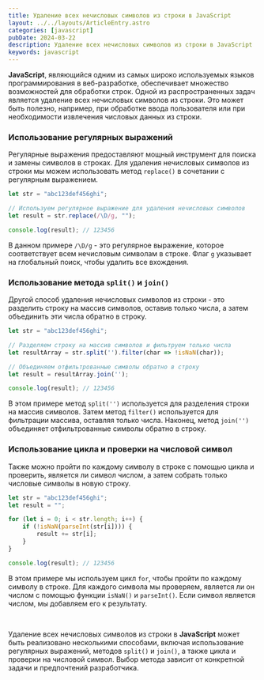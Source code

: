 ```yaml
---
title: Удаление всех нечисловых символов из строки в JavaScript
layout: ../../layouts/ArticleEntry.astro
categories: [javascript]
pubDate: 2024-03-22
description: Удаление всех нечисловых символов из строки в JavaScript
keywords: javascript
---
```


**JavaScript**, являющийся одним из самых широко используемых языков программирования в веб-разработке, обеспечивает множество возможностей для обработки строк. Одной из распространенных задач является удаление всех нечисловых символов из строки. Это может быть полезно, например, при обработке ввода пользователя или при необходимости извлечения числовых данных из строки.

### Использование регулярных выражений

Регулярные выражения предоставляют мощный инструмент для поиска и замены символов в строках. Для удаления нечисловых символов из строки мы можем использовать метод `replace()` в сочетании с регулярным выражением.

```javascript
let str = "abc123def456ghi";

// Используем регулярное выражение для удаления нечисловых символов
let result = str.replace(/\D/g, "");

console.log(result); // 123456
```

В данном примере `/\D/g` - это регулярное выражение, которое соответствует всем нечисловым символам в строке. Флаг `g` указывает на глобальный поиск, чтобы удалить все вхождения.

### Использование метода `split()` и `join()`

Другой способ удаления нечисловых символов из строки - это разделить строку на массив символов, оставив только числа, а затем объединить эти числа обратно в строку.

```javascript
let str = "abc123def456ghi";

// Разделяем строку на массив символов и фильтруем только числа
let resultArray = str.split('').filter(char => !isNaN(char));

// Объединяем отфильтрованные символы обратно в строку
let result = resultArray.join('');

console.log(result); // 123456
```

В этом примере метод `split('')` используется для разделения строки на массив символов. Затем метод `filter()` используется для фильтрации массива, оставляя только числа. Наконец, метод `join('')` объединяет отфильтрованные символы обратно в строку.

### Использование цикла и проверки на числовой символ

Также можно пройти по каждому символу в строке с помощью цикла и проверить, является ли символ числом, а затем собрать только числовые символы в новую строку.

```javascript
let str = "abc123def456ghi";
let result = "";

for (let i = 0; i < str.length; i++) {
    if (!isNaN(parseInt(str[i]))) {
        result += str[i];
    }
}

console.log(result); // 123456
```

В этом примере мы используем цикл `for`, чтобы пройти по каждому символу в строке. Для каждого символа мы проверяем, является ли он числом с помощью функции `isNaN()` и `parseInt()`. Если символ является числом, мы добавляем его к результату.

<br>

Удаление всех нечисловых символов из строки в **JavaScript** может быть реализовано несколькими способами, включая использование регулярных выражений, методов `split()` и `join()`, а также цикла и проверки на числовой символ. Выбор метода зависит от конкретной задачи и предпочтений разработчика. 
